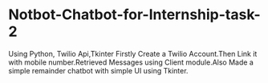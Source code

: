 # Notbot-Chatbot-for-Internship-task-2
Using Python, Twilio Api,Tkinter
Firstly  Create a Twilio Account.Then Link it with mobile number.Retrieved Messages using Client module.Also Made a simple remainder chatbot with simple UI using Tkinter.
